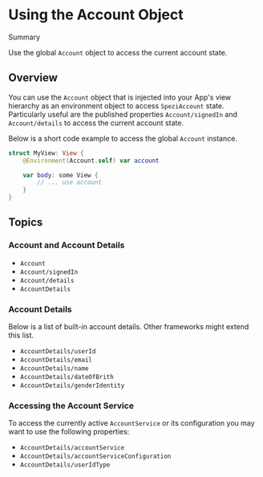 # Using the Account Object

<!--@START_MENU_TOKEN@-->Summary<!--@END_MENU_TOKEN@-->

<!--
                  
This source file is part of the Spezi open-source project

SPDX-FileCopyrightText: 2023 Stanford University and the project authors (see CONTRIBUTORS.md)

SPDX-License-Identifier: MIT
             
-->

Use the global `Account` object to access the current account state.

## Overview

You can use the ``Account`` object
that is injected into your App's view hierarchy as an environment object to access ``SpeziAccount`` state.
Particularly useful are the published properties ``Account/signedIn`` and ``Account/details`` to access the current account
state.

Below is a short code example to access the global ``Account`` instance.
```swift
struct MyView: View {
    @Environment(Account.self) var account

    var body: some View {
        // ... use account
    }
}
```

## Topics

### Account and Account Details

- ``Account``
- ``Account/signedIn``
- ``Account/details``
- ``AccountDetails``

### Account Details

Below is a list of built-in account details. Other frameworks might extend this list.

- ``AccountDetails/userId``
- ``AccountDetails/email``
- ``AccountDetails/name``
- ``AccountDetails/dateOfBrith``
- ``AccountDetails/genderIdentity``


### Accessing the Account Service
To access the currently active `AccountService` or its configuration you may want to use the following properties:

- ``AccountDetails/accountService``
- ``AccountDetails/accountServiceConfiguration``
- ``AccountDetails/userIdType``
